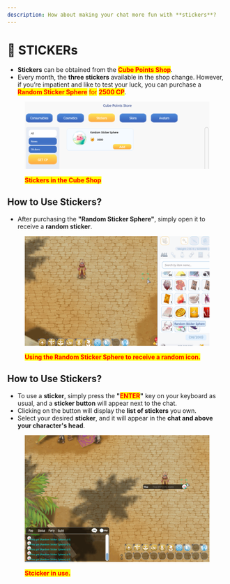 ```yaml
---
description: How about making your chat more fun with **stickers**?
---
```


# 🎨 STICKERs

* **Stickers** can be obtained from the <mark style="color:red;">**Cube Points Shop**</mark>.
* Every month, the **three stickers** available in the shop change. However, if you’re impatient and like to test your luck, you can purchase a <mark style="color:red;">**Random Sticker Sphere**</mark> <mark style="color:red;">for</mark> <mark style="color:red;">**2500 CP**</mark>.

<figure><img src="../.gitbook/assets/image (518).png" alt=""><figcaption><p><mark style="color:red;"><strong>Stickers in the Cube Shop</strong></mark></p></figcaption></figure>

## **How to Use Stickers?**

* After purchasing the **"Random Sticker Sphere"**, simply open it to receive a **random sticker**.

<figure><img src="../.gitbook/assets/757.gif" alt=""><figcaption><p><mark style="color:red;"><strong>Using the Random Sticker Sphere to receive a random icon.</strong></mark></p></figcaption></figure>

## **How to Use Stickers?**

* To use a **sticker**, simply press the **"**<mark style="color:red;">**ENTER**</mark>**"** key on your keyboard as usual, and a **sticker button** will appear next to the chat.
* Clicking on the button will display the **list of stickers** you own.
* Select your desired **sticker**, and it will appear in the **chat and above your character's head**.

<figure><img src="../.gitbook/assets/856.gif" alt=""><figcaption><p><mark style="color:red;"><strong>Stcicker in use.</strong></mark></p></figcaption></figure>
